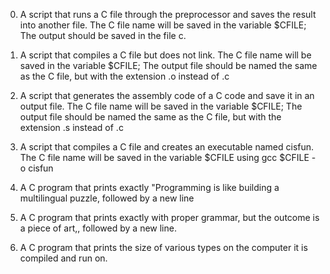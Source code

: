 0. A script that runs a C file through the preprocessor and saves the result into another file. The C file name will be saved in the variable $CFILE; The output should be saved in the file c.

1. A script that compiles a C file but does not link. The C file name will be saved in the variable $CFILE; The output file should be named the same as the C file, but with the extension .o instead of .c

2. A script that generates the assembly code of a C code and save it in an output file. The C file name will be saved in the variable $CFILE; The output file should be named the same as the C file, but with the extension .s instead of .c

3. A script that compiles a C file and creates an executable named cisfun. The C file name will be saved in the variable $CFILE using gcc $CFILE -o cisfun

4. A C program that prints exactly "Programming is like building a multilingual puzzle, followed by a new line

5. A C program that prints exactly with proper grammar, but the outcome is a piece of art,, followed by a new line.

6. A C program that prints the size of various types on the computer it is compiled and run on.



